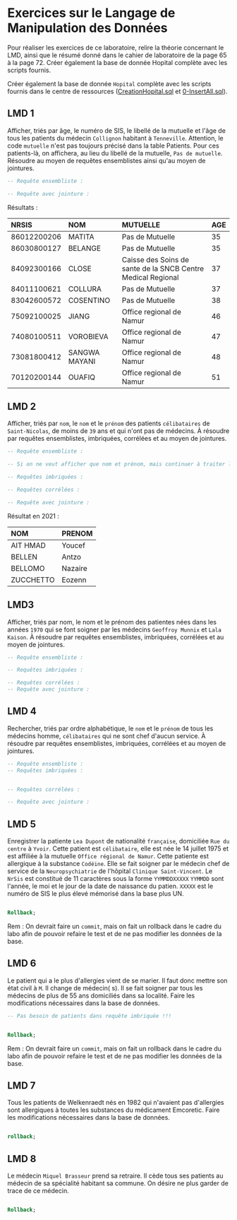 # Exercices sur le Langage de Manipulation des Données

Pour réaliser les exercices de ce laboratoire, relire la théorie concernant le LMD, ainsi que le résumé donné dans le
cahier de laboratoire de la page 65 à la page 72. Créer également la base de donnée Hopital complète avec les scripts
fournis.

Créer également la base de donnée `Hopital` complète avec les scripts fournis dans le centre de
ressources ([CreationHopital.sql](./Hopital/CreationHopital.sql) et [0-InsertAll.sql](./Hopital/InsertionDesDonnees/0-InsertAll.sql)).

## LMD 1

Afficher, triés par âge, le numéro de SIS, le libellé de la mutuelle et l'âge de tous les patients du
médecin `Collignon` habitant à `Tenneville`. Attention, le code `mutuelle` n'est pas toujours précisé dans la table
Patients. Pour ces patients-là, on affichera, au lieu du libellé de la mutuelle, `Pas de mutuelle`. Résoudre au moyen de
requêtes ensemblistes ainsi qu'au moyen de jointures.

```sql
-- Requête ensembliste :

-- Requête avec jointure :
```

Résultats :

| NRSIS | NOM | MUTUELLE | AGE |
| :--- | :--- | :--- | :--- |
| 86012200206 | MATITA | Pas de Mutuelle | 35 |
| 86030800127 | BELANGE | Pas de Mutuelle | 35 |
| 84092300166 | CLOSE | Caisse des Soins de sante de la SNCB Centre Medical Regional | 37 |
| 84011100621 | COLLURA | Pas de Mutuelle | 37 |
| 83042600572 | COSENTINO | Pas de Mutuelle | 38 |
| 75092100025 | JIANG | Office regional de Namur | 46 |
| 74080100511 | VOROBIEVA | Office regional de Namur | 47 |
| 73081800412 | SANGWA MAYANI | Office regional de Namur | 48 |
| 70120200144 | OUAFIQ | Office regional de Namur | 51 |

## LMD 2

Afficher, triés par `nom`, le `nom` et le `prénom` des patients `célibataires` de `Saint-Nicolas`, de moins de `39` ans
et qui n'ont pas de médecins. À résoudre par requêtes ensemblistes, imbriquées, corrélées et au moyen de jointures.

```sql
-- Requête ensembliste :

-- Si on ne veut afficher que nom et prénom, mais continuer à traiter les homonymes, on aura la solution suivante : 

-- Requêtes imbriquées :

-- Requêtes corrélées :

-- Requête avec jointure :
```

Résultat en 2021 :

| NOM | PRENOM |
| :--- | :--- |
| AIT HMAD | Youcef |
| BELLEN | Antzo |
| BELLOMO | Nazaire |
| ZUCCHETTO | Eozenn |

## LMD3

Afficher, triés par nom, le nom et le prénom des patientes nées dans les années `1970` qui se font soigner par les
médecins `Geoffroy Munnix` et `Lala Kaison`. À résoudre par requêtes ensemblistes, imbriquées, corrélées et au moyen de
jointures.

```sql
-- Requête ensembliste :

-- Requêtes imbriquées :

-- Requêtes corrélées :
-- Requête avec jointure :
```

## LMD 4

Rechercher, triés par ordre alphabétique, le `nom` et le `prénom` de tous les médecins homme, `célibataires` qui ne sont
chef d'aucun service. À résoudre par requêtes ensemblistes, imbriquées, corrélées et au moyen de jointures.

```sql
-- Requête ensembliste :
-- Requêtes imbriquées :


-- Requêtes corrélées :

-- Requête avec jointure :
```

## LMD 5

Enregistrer la patiente `Lea Dupont` de nationalité `française`, domiciliée `Rue du centre` à `Yvoir`. Cette patient
est `célibataire`, elle est née le 14 juillet 1975 et est affiliée à la mutuelle `Office régional de Namur`. Cette
patiente est allergique à la substance `Codéine`. Elle se fait soigner par le médecin chef de service de
la `Neuropsychiatrie` de l'hôpital `Clinique Saint-Vincent`. Le `NrSis` est constitué de 11 caractères sous la
forme `YYMMDDXXXXX` `YYMMDD` sont l'année, le moi et le jour de la date de naissance du patien. `XXXXX` est le numéro de
SIS le plus élevé mémorisé dans la base plus UN.

````sql

Rollback;
````

Rem : On devrait faire un `commit`, mais on fait un rollback dans le cadre du labo afin de pouvoir refaire le test et de
ne pas modifier les données de la base.

## LMD 6

Le patient qui a le plus d'allergies vient de se marier. Il faut donc mettre son état civil à `M`. Il change de médecin(
s). Il se fait soigner par tous les médecins de plus de 55 ans domiciliés dans sa localité. Faire les modifications
nécessaires dans la base de données.

```sql
-- Pas besoin de patients dans requête imbriquée !!!


Rollback;
```

Rem : On devrait faire un `commit`, mais on fait un rollback dans le cadre du labo afin de pouvoir refaire le test et de
ne pas modifier les données de la base.

## LMD 7

Tous les patients de Welkenraedt nés en 1982 qui n'avaient pas d'allergies sont allergiques à toutes les substances du
médicament Emcoretic. Faire les modifications nécessaires dans la base de données.

```sql

rollback; 
```

## LMD 8

Le médecin `Miquel Brasseur` prend sa retraire. Il cède tous ses patients au médecin de sa spécialité habitant sa
commune. On désire ne plus garder de trace de ce médecin.

```sql

Rollback;
```

